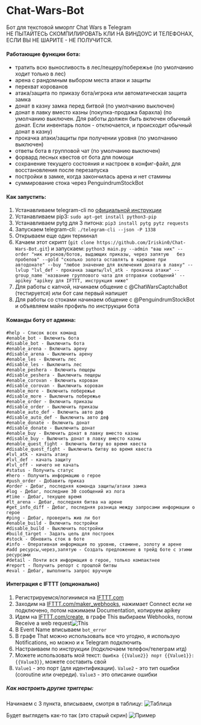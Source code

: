# Chat-Wars-Bot
Бот для текстовой мморпг Chat Wars в Telegram<br />
НЕ ПЫТАЙТЕСЬ СКОМПИЛИРОВАТЬ КЛИ НА ВИНДОУС И ТЕЛЕФОНАХ, ЕСЛИ ВЫ НЕ ШАРИТЕ - НЕ ПОЛУЧИТСЯ. <br />

#### Работающие функции бота:
  - тратить всю выносливость в лес/пещеру/побережье (по умолчанию ходит только в лес)
  - арена с рандомным выбором места атаки и защиты
  - перехват корованов
  - атака/защита по приказу бота/игрока или автоматическая защита замка
  - донат в казну замка перед битвой (по умолчанию выключен)
  - донат в лавку вместо казны (покупка-продажа барахла) (по умолчанию выключен. Для работы должен быть включен обычный донат. Если инвентарь полон - отключается, и происходит обычный донат в казну)
  - прокачка атаки/защиты при получении уровня (по умолчанию выключен)
  - ответы бота в групповой чат (по умолчанию выключен)
  - форвард лесных квестов от бота для помощи
  - сохранение текущего состояния и настроек в конфиг-файл, для восстановления после перезапуска
  - постройки в замке, когда закончилась арена и нет стамины
  - суммирование стока через PenguindrumStockBot

#### Как запустить:<br />
  1) Устанавливаем telegram-cli по [официальной инструкции](https://github.com/vysheng/tg)<br />
  2) Устанавливаем pip3: `sudo apt-get install python3-pip`<br />
  3) Устанавливаем pytg для 3 питона: `pip3 install pytg pytz requests`<br />
  4) Запускаем telegram-cli: `./telegram-cli --json -P 1338`<br />
  5) Открываем еще один терминал<br />
  5) Качаем этот скрипт (`git clone https://github.com/Iriskin0/Chat-Wars-Bot.git`) и запускаем: `python3 main.py --admin "ваш ник" --order "ник игроков/ботов, выдающих приказы, через запятую   без пробелов" --gold "сколько золота оставлять в кармане при автодонате" --buy "любое значение для включения доната в лавку" --lvlup "lvl_def - прокачка защиты/lvl_atk - прокачка атаки" --group_name 'название группового чата для отправки сообщений' --apikey "apikey для IFTTT, инструкция ниже"`<br />
  6) Для работы с капчой, начинаем общение с @ChatWarsCaptchaBot (тестируется) или бот сам первый напишет
  7) Для работы со стоками начинаем общение с @PenguindrumStockBot и объявляем майн профиль по инструкции бота
  
#### Команды боту от админа:<br />
    #help - Список всех команд
    #enable_bot - Включить бота
    #disable_bot - Выключить бота
    #enable_arena - Включить арену
    #disable_arena - Выключить арену
    #enable_les - Включить лес
    #disable_les - Выключить лес
    #enable_peshera - Включить пещеры
    #disable_peshera - Выключить пещеры
    #enable_corovan - Включить корован
    #disable_corovan - Выключить корован
    #enable_more - Включить побережье
    #disable_more - Выключить побережье
    #enable_order - Включить приказы
    #disable_order - Выключить приказы
    #enable_auto_def - Включить авто деф
    #disable_auto_def - Выключить авто деф
    #enable_donate - Включить донат
    #disable_donate - Выключить донат
    #enable_buy - Включить донат в лавку вместо казны
    #disable_buy - Вылючить донат в лавку вместо казны
    #enable_quest_fight - Включить битву во время квеста
    #disable_quest_fight - Выключить битву во время квеста
    #lvl_atk - качать атаку
    #lvl_def - качать защиту
    #lvl_off - ничего не качать
    #status - Получить статус
    #hero - Получить информацию о герое
    #push_order - Добавить приказ
    #order - Дебаг, последняя команда защиты/атаки замка
    #log - Дебаг, последние 30 сообщений из лога
    #time - Дебаг, текущее время
    #lt_arena - Дебаг, последняя битва на арене
    #get_info_diff - Дебаг, последняя разница между запросами информации о герое
    #ping - Дебаг, проверить жив ли бот
    #enable_build - Включить постройки
    #disable_build - Выключить постройки
    #build_target - Задать цель для построек
    #stock - Обновить сток в боте
    #info - Оперативная информация по уровню, стамине, золоту и арене
    #add ресурсы,через,запятую - Создать предложение в трейд боте с этими ресурсами
    #detail - Почти вся информация о герое, только компактнее
    #report - Получить репорт с прошлой битвы
    #eval - Дебаг, выполнить запрос вручную

#### Интеграция с IFTTT (опционально)
1) Регистрируемся/логинимся на [IFTTT.com](http://IFTTT.com)
2) Заходим на [IFTTT.com/maker_webhooks](http://IFTTT.com/maker_webhooks), нажимает Connect если не подключено, потом нажимаем Documentation, копируем apikey
3) Идем на [IFTTT.com/create](http://IFTTT.com/create), в графе This выбираем Webhooks, потом Receive a web request![](http://i.imgur.com/fM0SpmU.png "This")
4) В Event Name вписываем `bot_error`
5) В графе That можно использовать все что угодно, я использую 
Notifications, но можно и к Telegram подключить
6) Настраиваем по инструкции (подключаем телефон/телеграм итд)
7) Можете использовать мой текст: `Ошибка {{Value2}} порт {{Value1}}: {{Value3}}`, можете составить свой
8) `Value1` - это порт (для идентификации). `Value2` - это тип ошибки (coroutine или очереди). `Value3` - это описание ошибки

##### Как настроить другие триггеры:
Начинаем с 3 пункта, вписываем, смотря в таблицу:
![](http://i.imgur.com/mv6qPvc.png "Таблица")

Будет выглядеть как-то так (это старый скрин)
![](http://i.imgur.com/Xnn41T5.png "Пример")

